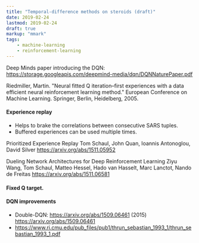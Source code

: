 ```yaml
---
title: "Temporal-difference methods on steroids (draft)"
date: 2019-02-24
lastmod: 2019-02-24
draft: true
markup: "mmark"
tags:
    - machine-learning
    - reinforcement-learning
---
```


Deep Minds paper introducing the DQN: https://storage.googleapis.com/deepmind-media/dqn/DQNNaturePaper.pdf

Riedmiller, Martin. "Neural fitted Q iteration–first experiences with a data efficient neural reinforcement learning method." European Conference on Machine Learning. Springer, Berlin, Heidelberg, 2005.


#### Experience replay 

* Helps to brake the correlations between consecutive SARS tuples. 
* Buffered experiences can be used multiple times. 


Prioritized Experience Replay
Tom Schaul, John Quan, Ioannis Antonoglou, David Silver https://arxiv.org/abs/1511.05952

Dueling Network Architectures for Deep Reinforcement Learning
Ziyu Wang, Tom Schaul, Matteo Hessel, Hado van Hasselt, Marc Lanctot, Nando de Freitas 
https://arxiv.org/abs/1511.06581


#### Fixed Q target.


#### DQN improvements


* Double-DQN: https://arxiv.org/abs/1509.06461 (2015) https://arxiv.org/abs/1509.06461
* https://www.ri.cmu.edu/pub_files/pub1/thrun_sebastian_1993_1/thrun_sebastian_1993_1.pdf

